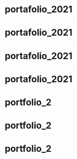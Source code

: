 # portafolio_2021
# portafolio_2021
# portafolio_2021
# portafolio_2021
# portfolio_2
# portfolio_2
# portfolio_2
